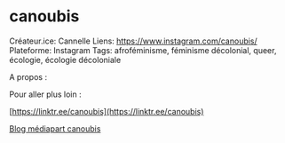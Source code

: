 # canoubis

Créateur.ice: Cannelle
Liens: https://www.instagram.com/canoubis/
Plateforme: Instagram
Tags: afroféminisme, féminisme décolonial, queer, écologie, écologie décoloniale

A propos :

Pour aller plus loin :

[https://linktr.ee/canoubis](https://linktr.ee/canoubis)

[Blog médiapart canoubis](https://blogs.mediapart.fr/canoubis)